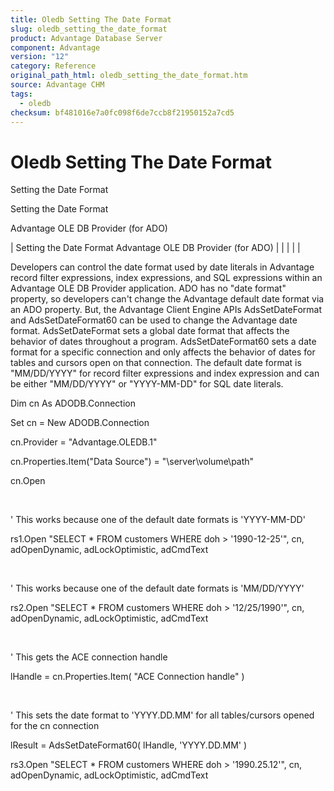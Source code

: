 ```yaml
---
title: Oledb Setting The Date Format
slug: oledb_setting_the_date_format
product: Advantage Database Server
component: Advantage
version: "12"
category: Reference
original_path_html: oledb_setting_the_date_format.htm
source: Advantage CHM
tags:
  - oledb
checksum: bf481016e7a0fc098f6de7ccb8f21950152a7cd5
---
```


# Oledb Setting The Date Format

Setting the Date Format

Setting the Date Format

Advantage OLE DB Provider (for ADO)

| Setting the Date Format  Advantage OLE DB Provider (for ADO) |  |  |  |  |

Developers can control the date format used by date literals in Advantage record filter expressions, index expressions, and SQL expressions within an Advantage OLE DB Provider application. ADO has no "date format" property, so developers can't change the Advantage default date format via an ADO property. But, the Advantage Client Engine APIs AdsSetDateFormat and AdsSetDateFormat60 can be used to change the Advantage date format. AdsSetDateFormat sets a global date format that affects the behavior of dates throughout a program. AdsSetDateFormat60 sets a date format for a specific connection and only affects the behavior of dates for tables and cursors open on that connection. The default date format is "MM/DD/YYYY" for record filter expressions and index expression and can be either "MM/DD/YYYY" or "YYYY-MM-DD" for SQL date literals.

Dim cn As ADODB.Connection

Set cn = New ADODB.Connection

cn.Provider = "Advantage.OLEDB.1"

cn.Properties.Item("Data Source") = "\\server\volume\path"

cn.Open

 

' This works because one of the default date formats is 'YYYY-MM-DD'

rs1.Open "SELECT \* FROM customers WHERE doh > '1990-12-25'", cn, adOpenDynamic, adLockOptimistic, adCmdText

 

' This works because one of the default date formats is 'MM/DD/YYYY'

rs2.Open "SELECT \* FROM customers WHERE doh > '12/25/1990'", cn, adOpenDynamic, adLockOptimistic, adCmdText

 

' This gets the ACE connection handle

lHandle = cn.Properties.Item( "ACE Connection handle" )

 

' This sets the date format to 'YYYY.DD.MM' for all tables/cursors opened for the cn connection

lResult = AdsSetDateFormat60( lHandle, 'YYYY.DD.MM' )

rs3.Open "SELECT \* FROM customers WHERE doh > '1990.25.12'", cn, adOpenDynamic, adLockOptimistic, adCmdText
